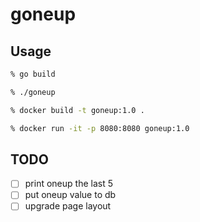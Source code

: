# goneup

## Usage
```sh
% go build

% ./goneup
```

```sh
% docker build -t goneup:1.0 .

% docker run -it -p 8080:8080 goneup:1.0
```

## TODO
- [ ] print oneup the last 5
- [ ] put oneup value to db
- [ ] upgrade page layout

